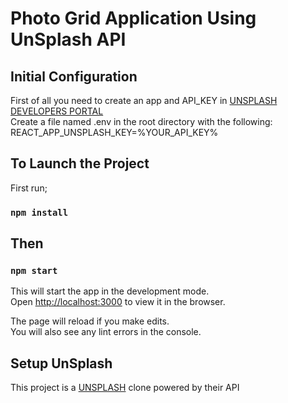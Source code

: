 # Photo Grid Application Using UnSplash API


## Initial Configuration
First of all you need to create an app and API_KEY in  [UNSPLASH DEVELOPERS PORTAL](https://unsplash.com/developers)<br>
Create a file named .env in the root directory with the following:<br>
REACT_APP_UNSPLASH_KEY=%YOUR_API_KEY%

## To Launch the Project

First run;
### `npm install`

## Then
### `npm start`

This will start the app in the development mode.\
Open [http://localhost:3000](http://localhost:3000) to view it in the browser.

The page will reload if you make edits.\
You will also see any lint errors in the console.

## Setup UnSplash
This project is a [UNSPLASH](https://unsplash.com) clone powered by their API


